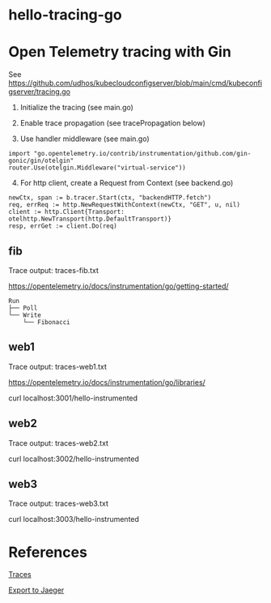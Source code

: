 # hello-tracing-go

# Open Telemetry tracing with Gin

See https://github.com/udhos/kubecloudconfigserver/blob/main/cmd/kubeconfigserver/tracing.go

1) Initialize the tracing (see main.go)

2) Enable trace propagation (see tracePropagation below)

3) Use handler middleware (see main.go)

```
import "go.opentelemetry.io/contrib/instrumentation/github.com/gin-gonic/gin/otelgin"
router.Use(otelgin.Middleware("virtual-service"))
```

4) For http client, create a Request from Context (see backend.go)

```
newCtx, span := b.tracer.Start(ctx, "backendHTTP.fetch")
req, errReq := http.NewRequestWithContext(newCtx, "GET", u, nil)
client := http.Client{Transport: otelhttp.NewTransport(http.DefaultTransport)}
resp, errGet := client.Do(req)
```

## fib

Trace output: traces-fib.txt

https://opentelemetry.io/docs/instrumentation/go/getting-started/

```
Run
├── Poll
└── Write
    └── Fibonacci
```

## web1

Trace output: traces-web1.txt

https://opentelemetry.io/docs/instrumentation/go/libraries/

curl localhost:3001/hello-instrumented

## web2

Trace output: traces-web2.txt

curl localhost:3002/hello-instrumented

## web3

Trace output: traces-web3.txt

curl localhost:3003/hello-instrumented

# References

[Traces](https://opentelemetry.io/docs/concepts/signals/traces/)

[Export to Jaeger](https://github.com/open-telemetry/opentelemetry-go/blob/main/example/jaeger/main.go)
